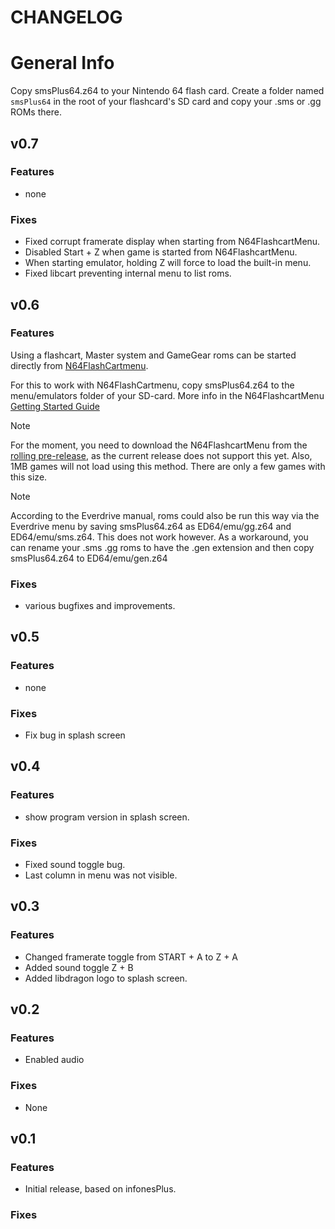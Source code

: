 # CHANGELOG

# General Info

Copy smsPlus64.z64 to your Nintendo 64 flash card. Create a folder named `smsPlus64` in the root of your flashcard's SD card and copy your .sms or .gg ROMs there. 

## v0.7

### Features

- none

### Fixes

- Fixed corrupt framerate display when starting from N64FlashcartMenu.
- Disabled Start + Z when game is started from N64FlashcartMenu.
- When starting emulator, holding Z will force to load the built-in menu.
- Fixed libcart preventing internal menu to list roms.

## v0.6

### Features

Using a flashcart, Master system and GameGear roms can be started directly from [N64FlashCartmenu](https://github.com/Polprzewodnikowy/N64FlashcartMenu).

For this to work with N64FlashCartmenu, copy smsPlus64.z64 to the menu/emulators folder of your SD-card. More info in the N64FlashcartMenu [Getting Started Guide](https://github.com/Polprzewodnikowy/N64FlashcartMenu/blob/develop/docs/00_getting_started_sd.md)

>[!NOTE]
> For the moment, you need to download the N64FlashcartMenu from the [rolling pre-release](https://github.com/Polprzewodnikowy/N64FlashcartMenu/releases/tag/rolling_pre-release), as the current release does not support this yet.
> Also, 1MB games will not load using this method. There are only a few games with this size.

> [!NOTE]
> According to the Everdrive manual, roms could also be run this way via the Everdrive menu by saving smsPlus64.z64 as ED64/emu/gg.z64 and ED64/emu/sms.z64. This does not work however.
> As a workaround, you can rename your .sms .gg roms to have the .gen extension and then copy smsPlus64.z64 to ED64/emu/gen.z64


### Fixes

- various bugfixes and improvements.

## v0.5

### Features

- none

### Fixes

- Fix bug in splash screen

## v0.4

### Features
- show program version in splash screen.

### Fixes
- Fixed sound toggle bug.
- Last column in menu was not visible.

## v0.3

### Features

- Changed framerate toggle from START + A to Z + A
- Added sound toggle Z + B
- Added libdragon logo to splash screen.

## v0.2

### Features
- Enabled audio

### Fixes
- None


## v0.1

### Features
- Initial release, based on infonesPlus.

### Fixes

